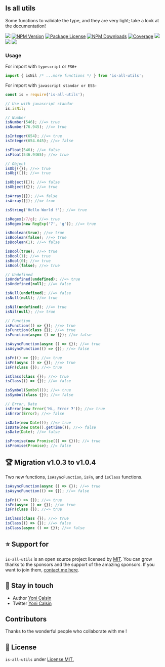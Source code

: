 ## Is all utils

Some functions to validate the type, and they are very light; take a look at the documentation!

<a href="https://github.com/yoicalsin/is-all-utils"><img src="https://img.shields.io/spiget/stars/1000?color=brightgreen&label=Star&logo=github" /></a>
<a href="https://www.npmjs.com/is-all-utils" target="_blank">
<img src="https://img.shields.io/npm/v/is-all-utils" alt="NPM Version" /></a>
<a href="https://www.npmjs.com/is-all-utils" target="_blank">
<img src="https://img.shields.io/npm/l/is-all-utils" alt="Package License" /></a>
<a href="https://www.npmjs.com/is-all-utils" target="_blank">
<img src="https://img.shields.io/npm/dm/is-all-utils" alt="NPM Downloads" /></a>
<a href="https://github.com/yoicalsin/is-all-utils" target="_blank">
<img src="https://s3.amazonaws.com/assets.coveralls.io/badges/coveralls_95.svg" alt="Coverage" /></a>
<a href="https://github.com/yoicalsin/is-all-utils"><img src="https://img.shields.io/badge/Github%20Page-is.all.utils-yellow?style=flat-square&logo=github" /></a>
<a href="https://github.com/yoicalsin"><img src="https://img.shields.io/badge/Author-Yoni%20Calsin-blueviolet?style=flat-square&logo=appveyor" /></a>
<a href="https://twitter.com/yoicalsin" target="_blank">
<img src="https://img.shields.io/twitter/follow/yoicalsin.svg?style=social&label=Follow"></a>

### Usage

For import with `typescript` or `ES6+`

```ts
import { isNil /* ...more functions */ } from 'is-all-utils';
```

For import with `javascript standar or ES5-`

```js
const is = require('is-all-utils');

// Use with javascript standar
is.isNil;
```

```ts
// Number
isNumber(546); //=> true
isNumber(76.945); //=> true

isInteger(654); //=> true
isInteger(654.645); //=> false

isFloat(546); //=> false
isFloat(546.9465); //=> true

// Object
isObj({}); //=> true
isObj([]); //=> true

isObject([]); //=> false
isObject({}); //=> true

isArray({}); //=> false
isArray([]); //=> true

isString('Hello World !'); //=> true

isRegex(/7/g); //=> true
isRegex(new RegExp('7', 'g')); //=> true

isBoolean(true); //=> true
isBoolean(false); //=> true
isBoolean(1); //=> false

isBool(true); //=> true
isBool(1); //=> true
isBool(0); //=> true
isBool(false); //=> true

// Undefined
isUndefined(undefined); //=> true
isUndefined(null); //=> false

isNull(undefined); //=> false
isNull(null); //=> true

isNil(undefined); //=> true
isNil(null); //=> true

// Function
isFunction(() => {}); //=> true
isFunction(class {}); //=> true
isFunction(async () => {}); //=> false

isAsyncFunction(async () => {}); //=> true
isAsyncFunction(() => {}); //=> false

isFn(() => {}); //=> true
isFn(async () => {}); //=> true
isFn(class {}); //=> true

isClass(class {}); //=> true
isClass(() => {}); //=> false

isSymbol(Symbol()); //=> true
isSymbol(class {}); //=> false

// Error, Date
isError(new Error('Hi, Error ❓')); //=> true
isError(Error); //=> false

isDate(new Date()); //=> true
isDate(new Date().getTime()); //=> false
isDate(Date); //=> false

isPromise(new Promise(() => {})); //= true
isPromise(Promise); //= false
```

## 🏆 Migration v1.0.3 to v1.0.4

Two new functions, `isAsyncFunction`, `isFn`, and `isClass` functions.

```ts
isAsyncFunction(async () => {}); //=> true
isAsyncFunction(() => {}); //=> false

isFn(() => {}); //=> true
isFn(async () => {}); //=> true
isFn(class {}); //=> true

isClass(class {}); //=> true
isClass(() => {}); //=> false
isClass(async () => {}); //=> false
```

## ⭐ Support for

`is-all-utils` is an open source project licensed by [MIT](LICENSE). You can grow thanks to the sponsors and the support of the amazing sponsors. If you want to join them, [contact me here](mailto:helloyonicb@gmail.com).

## 🎩 Stay in touch

-   Author [Yoni Calsin](https://github.com/yoicalsin)
-   Twitter [Yoni Calsin](https://twitter.com/yoicalsin)

## Contributors

Thanks to the wonderful people who collaborate with me !

## 📜 License

`is-all-utils` under [License MIT.](LICENSE)
